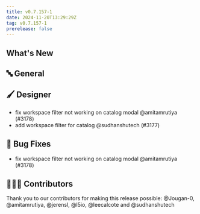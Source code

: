 ```yaml
---
title: v0.7.157-1
date: 2024-11-20T13:29:29Z
tag: v0.7.157-1
prerelease: false
---
```


## What's New
## 🔤 General
## 🖌️ Designer

- fix workspace filter not working on catalog modal @amitamrutiya (#3178)
- add workspace filter for catalog @sudhanshutech (#3177)

## 🐛 Bug Fixes

- fix workspace filter not working on catalog modal @amitamrutiya (#3178)

## 👨🏽‍💻 Contributors

Thank you to our contributors for making this release possible:
@Jougan-0, @amitamrutiya, @jerensl, @l5io, @leecalcote and @sudhanshutech
